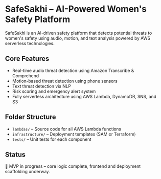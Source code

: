 # SafeSakhi – AI-Powered Women's Safety Platform

SafeSakhi is an AI-driven safety platform that detects potential threats to women's safety using audio, motion, and text analysis powered by AWS serverless technologies.

## Core Features
- Real-time audio threat detection using Amazon Transcribe & Comprehend
- Motion-based threat detection using phone sensors
- Text threat detection via NLP
- Risk scoring and emergency alert system
- Fully serverless architecture using AWS Lambda, DynamoDB, SNS, and S3

## Folder Structure
- `lambdas/` – Source code for all AWS Lambda functions
- `infrastructure/` – Deployment templates (SAM or Terraform)
- `tests/` – Unit tests for each component

## Status
🚧 MVP in progress – core logic complete, frontend and deployment scaffolding underway.
